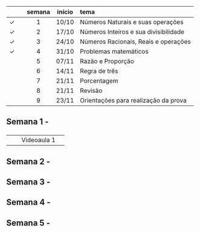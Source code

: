 
|  | | semana | início | tema |
|:---:|:---:|:---:|:---:|:---|
| &check; |  | 1 | 10/10 | Números Naturais e suas operações |
| &check; |  | 2 | 17/10 | Números Inteiros e sua divisibilidade |
| &check; |  | 3 | 24/10 | Números Racionais, Reais e operações |
| &check; |  | 4 | 31/10 | Problemas matemáticos |
|  |  | 5 | 07/11 | Razão e Proporção |
|  |  | 6 | 14/11 | Regra de três |
|  |  | 7 | 21/11 | Porcentagem |
|  |  | 8 | 21/11 | Revisão |
|  |  | 9 | 23/11 | Orientações para realização da prova |



## Semana 1 - 
###

|  |  |  |  |
|:---:|:---:|:---|:---|
|  |  | Videoaula 1 |  |


## Semana 2 - 
###


## Semana 3 - 
###


## Semana 4 - 
###


## Semana 5 - 
###